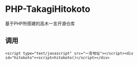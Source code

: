 # PHP-TakagiHitokoto
基于PHP所搭建的高木一言开源仓库
## 调用
`<script type="text/javascript" src="一言地址"></script><div id="hitokoto"><script>hitokoto()</script></div>`
